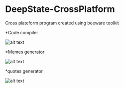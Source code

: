 # DeepState-CrossPlatform
Cross plateform program created using beeware toolkit

*Code compiler

![alt text](https://deaf-mute-pump.000webhostapp.com/rex-cap.png)

*Memes generator

![alt text](https://deaf-mute-pump.000webhostapp.com/memes-cap.png)

*quotes generator

![alt text](https://deaf-mute-pump.000webhostapp.com/quotes-cap.png)
